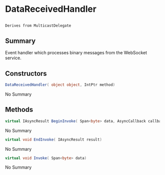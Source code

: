 # DataReceivedHandler

## 
```c#
Derives from MulticastDelegate
```

## Summary

Event handler which processes binary messages from the WebSocket service.
## Constructors

```c#
DataReceivedHandler( object object, IntPtr method) 
```
No Summary
## Methods

```c#
virtual IAsyncResult BeginInvoke( Span<byte> data, AsyncCallback callback, object object) 
```
No Summary
```c#
virtual void EndInvoke( IAsyncResult result) 
```
No Summary
```c#
virtual void Invoke( Span<byte> data) 
```
No Summary
